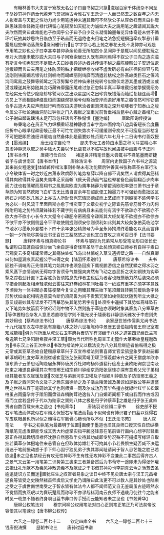 <!-- { "loadSidebar": true } -->
　　有翰林善书大夫言于寮故无名公子曰自书契之兴篆滋起百家千体纷杂不同至于尽妙穷神作范垂代腾芳飞誉冠絶古今惟右军王逸少一人而已然去之数百年之内无人拟者盖与天挺之性功力尚少用笔运神未通其趣可不然欤公子从容敛衽而言曰仆庸踈愚昧禀命轻微无禄代耕留心笔砚至如天挺功力诚如大夫之説用笔之趣请闻其説大夫欣然而笑曰此难能也子欲闻乎公子曰予自少及长凝情翰墨毎览异体奇迹未尝不循环吟玩抽其妙思终日临仿至于晧首而无退倦也夫用笔之法急捉短搦迅牵疾掣悬针垂露蠖屈蛇伸洒落萧条缀闲雅行行目字字惊心若上苑之春花无处不发抑亦可观是予用笔之妙也公子曰幸甚幸甚仰承余论善无所加然仆见闻异于是辄以闻见便耽玩之奉对大贤座未敢抄説大夫曰与子同寮索居日乆既有异同焉得不叙公子曰向之造次滥有斯言今切再思恐不足取大夫曰妙善异述达者共传请不秘之麤陈梗槩公子安退位逡巡缓颊而言曰夫用笔之体防须钩黏才把缓绁徐收梯不虚发斫必有由徘徊俯仰容与风流刚则铁画媚若银钩壮则啒吻而嶱嶫丽则绮靡而清遒若枯松之卧髙岭类巨石之偃鸿沟同鸾鳯之鼔舞等鹓鹭之沉浮髣髴兮若神仙来往宛转兮似兽伏龙游其墨或洒或淡或浸或燥遂其形势随其变巧藏锋靡露压尾难讨忽正忽斜半真半草唯截纸棱撆捩窈绍务在经实无令怯少隐隐轸轸譬河汉之出众星昆冈之出珍寳既错落而灿烂复趢连而埽方员上下而相副绎络盘桓而围绕观寥廓兮似察始登岸而逾好用笔之趣信然可珍窃谓合乎古道大夫应声而起行吟而叹曰夫游畎浍者讵测溟海之深升培塿者宁知泰山之峻今属公子吐论通幽洞防过钟张之门入羲献之室重光前哲垂裕后昆中心藏之葢棺乃止公子谢曰鄙说踈浅未足可珍忽枉话言不胜惭惧【墨池编】
　　唐欧阳询传授诀
　　毎秉笔必在员正气力纵横重轻凝神静虑当审字势四面停均八边具备短长合度麤细折中心眼凖程疎密敧正最不可忙忙则失势次不可缓缓则骨痴又不可瘦瘦当形枯复不可肥肥即质浊细详缓临自然备体此是最要妙处贞观六年七月十二日询书付善奴授诀【墨池编】
　　唐王绍宗自论书
　　鄙夫书无工者特由水墨之积习耳尝精心率意虚神静思以取之吴中陆大夫尝以予比虞君以不临写故也闻虞被中画腹与予正同【唐书本传】
　　唐裴行俭自论
　　褚遂良非精笔佳墨未尝辄书不择笔墨而妍捷者予与虞世南耳【唐书本传】
　　唐徐浩论书
　　周官内史敎国子六书书之源流其来尚矣程邈变体邯郸传楷法事则朴略未有功能厥后钟善真书张称草圣右军行法小令破体皆一时之妙近古萧永欧虞颇传笔势褚薛以降自郐不讥矣然人谓虞得其筋褚得其肉欧得其骨当矣夫鹰隼乏采而翰飞戾天骨劲而气猛也翚翟备色而翺翔百步肉丰而力沈也若藻曜而髙翔书之鳯凰矣欧虞为鹰隼褚薛为翚翟焉欧阳率更曰萧书出于章草颇为知言然欧阳飞白旷古无比浩自言余年在龆龀便工翰墨力不可强勤而愈拙区区碑石之间矻矻几案之上亦古人所耻吾岂忘情耶德成而上艺成而下则殷鉴不逺何学书为必以一时风流千里面目斯亦愈于博奕亚于文章矣初学之际宜先筋骨筋骨不力肉何所附用笔之势特须藏锋锋若不藏字则有病病且未去能何有焉字不欲疎亦不欲密亦不欲大亦不欲小小长令大大蹙令小疎肥令密密瘦令疎斯其大经矣笔不欲捷亦不欲徐亦不欲平亦不欲侧侧竖令平平峻使侧捷则须安徐则须利如此则其大较矣张伯英临池学书池水尽墨永师登楼不下四十余年张公精熟号为草圣永师拘滞终着能名以此而言非一朝一夕所能尽美俗云书无百日工葢悠悠之谈也宜白首攻之岂可百日乎【法书要録】
　　唐释怀素与顔真卿论书
　　怀素与邬彤为兄弟常从彤受笔法彤曰张长史私谓彤曰孤蓬自振惊沙坐飞余自是得奇怪草圣尽于此矣顔真卿曰师亦有自得乎素曰吾观夏云多奇峰辄常师之其痛快处如飞鸟出林惊蛇入草又遇折壁之路一一自然真卿曰何如屋漏痕素起握公手曰得之矣【陆羽怀素别传】
　　唐蔡希综论书
　　夫书匪独不调端周正先借其笔力始其作也须急回疾下鹰视鹏游信之自然犹鳞之得水羽之乘风髙下恣情流转无碍每字皆须骨气雄强爽爽然有飞动之态屈折之状如铜铁为钩牵掣之踪若劲针直下主客胜负皆须姑息先作者主也后为者客也既搆筋力然后装束必须举措合则起发相承轻浓似云雾往来舒卷如林花间吐每书一纸或有重字亦须字字意殊予顷尝为一体书赋亦畧陈梗槩今复论之用臻其理夫始下笔须藏锋转腕前缓后急字体形势状如虫蛇相钩连意莫令断仍须简畧为尚不贵繁冗至如棱侧起伏随势所立大抵之意员规最妙其有误发不可再摹恐失其笔势若字有处须空中遥掷下其势如髙峰坠石又下笔势如放箭箭不欲迟迟则中物不入然则施于草迹亦须时时象其篆势八分章草古等体要相合杂发人意思若直取俗字则不能光发于牋豪若非静思闲雅发于中虑则失其妙用也【蔡希综法书论】
　　唐蔡希综法书论
　　余家歴世皆传儒素尤尚书法十九代祖东汉左中郎邕有篆籀八体之妙六世祖陈侍中景歴五世伯祖隋蜀王府记室君知咸能楷俱为时所重从叔父右卫率府兵曺防军有邻继于八体之迹第四兄缑氏主簿希逸第七兄洛阳尉希寂并深工草颇为当代所称也周宣王史籀作大篆秦始皇程邈改为书东汉上谷王次仲以书改为楷法仲又以楷法变为八分其后继迹者伯喈得之极元常或其亚草圣始自楚屈原章草兴于汉宣帝楷法则曹喜师宜官梁鹄皇象罗景赵嗣邯郸淳胡昭杜度穷草法则崔瑗崔寔张芝张昶索靖卫瓘卫恒羲献宋齐之间王僧虔羊欣李镇东萧子云萧思话陶隐居永禅师唐房乔杜如晦杨师道裴行俭髙士亷欧阳询虞世南及陆柬之褚遂良薛稷其次有琅琊王绍宗颍川钟绍京范阳张庭珪亦深有意焉父兄子弟相继其能者东汉崔瑗及寔农张芝与弟昶河东卫瓘及子恒颍川钟繇及子防琅琊王羲之及子献之西河宋令文及子之愻东海徐峤之及子浩兰陵萧诚及弟谅如是数公等并遭盛明之世得从容于笔砚始其学也则师资一同及尔成功乃菁华各擅亦犹緑叶红华长松翠柏虽占雨露孕育于隂阳而盘错森梢防茸艳逸各入门自媚讵闻相下咸自我而作古或因奇而立度若盛传于代以为贻家之寳则八体之极是归乎钟蔡草之雄是归乎张王此四贤者自数百载来未之逮也【书苑菁华】
　　唐陆羽论徐顔二家书
　　徐吏部不授右军笔法而体裁似右军顔太保授右军笔法而画不似何也有博识君子曰葢以徐得右军皮肤眼鼻也所以似之顔得右军筋骨心肺也所以不似【王氏法书苑】
　　唐人叙笔法
　　学书之初执笔为最葢明于位置画便于墨道也须其良师口授天性自悟纵横落纸笔无虚发即能专成其势大约虚掌实指平腕竖锋意在笔前锋行画内心想字形轻重邪正各得其趣切须襟怀沈静自然思盈半矣待其功成即专势况殊不可搨摸写様轻自取拙若藁草杂体掇笔往来悬管自在但取体势雄壮不可拘其小节若畏惧生疑否臧不决运用迷于笔前振动惑于手下师心固乎独见弟子执其寡闻耻请问于智人忌艺能之胜已若欲造未之见也禁经云有攻无性神彩不生有性无攻神彩不变兼此二事然后得齐古人之景气又云第一用笔第二识势第三裹束三者兼备然后为书茍守一途即未为得张怀瓘云揖让礼乐献不及羲风神散逸羲不及献证之于书借其神彩也李嗣真云今之驰骛去圣逾逺徒识方员而迷画犹庄生之叹盲者易象之谈日中终不见矣唐太宗与汉王元昌褚遂良等皆受之史陵然褚首师虞后又学史乃谓陵曰此法更不可以敎人是其妙处也陆柬之受之于虞世南世南受之于智永皆有体法今人都不闻师范又自无鉴局虽古迹昭然永不觉悟而执燕珉以为寳玩楚鳯而称珍不亦谬哉褚河南云良师不遇歳月徒往今之能者时见一斑忽不悟者终身瞑目葢书非口传手授而云能知者未之见也【书苑菁华】
　　唐柳公权笔法对
　　穆宗问柳公权用笔法对曰心正则笔正笔正乃可法矣帝改容悟其以笔谏也【唐书柳公权传】













　　六艺之一録卷二百七十二
　　钦定四库全书
　　六艺之一録卷二百七十三　　钱唐倪涛撰
　　歴朝书论三
　　唐孙过庭书谱
